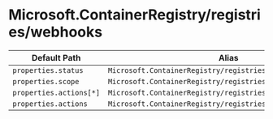 # Microsoft.ContainerRegistry/registries/webhooks

| Default Path | Alias |
|---|---|
| `properties.status` | `Microsoft.ContainerRegistry/registries/webhooks/status` |
| `properties.scope` | `Microsoft.ContainerRegistry/registries/webhooks/scope` |
| `properties.actions[*]` | `Microsoft.ContainerRegistry/registries/webhooks/actions[*]` |
| `properties.actions` | `Microsoft.ContainerRegistry/registries/webhooks/actions` |

